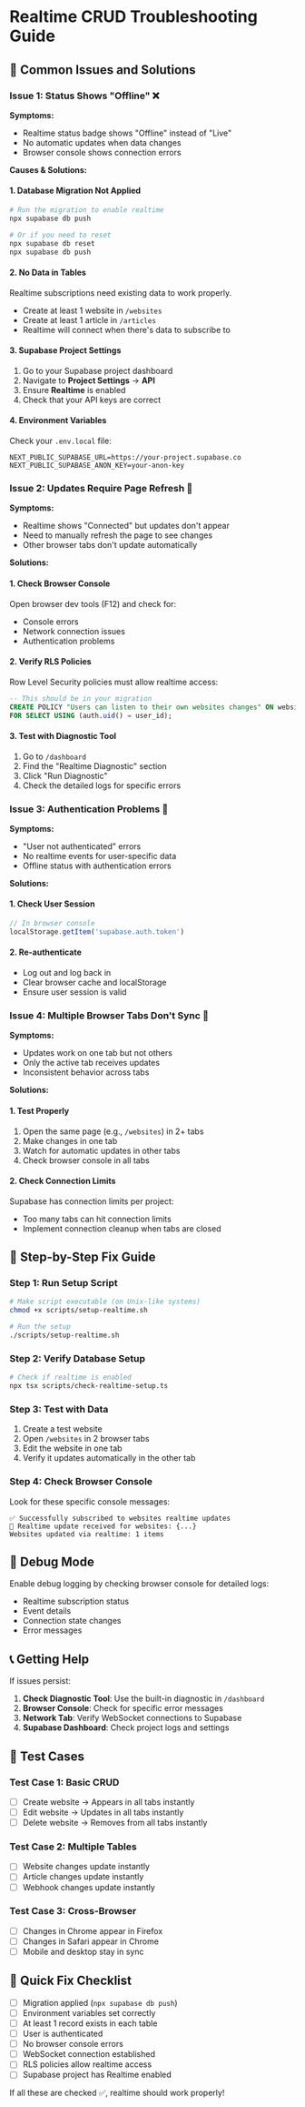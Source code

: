 # Realtime CRUD Troubleshooting Guide

## 🚨 Common Issues and Solutions

### Issue 1: Status Shows "Offline" ❌

**Symptoms:**
- Realtime status badge shows "Offline" instead of "Live"
- No automatic updates when data changes
- Browser console shows connection errors

**Causes & Solutions:**

#### 1. Database Migration Not Applied
```bash
# Run the migration to enable realtime
npx supabase db push

# Or if you need to reset
npx supabase db reset
npx supabase db push
```

#### 2. No Data in Tables
Realtime subscriptions need existing data to work properly.
- Create at least 1 website in `/websites`
- Create at least 1 article in `/articles`
- Realtime will connect when there's data to subscribe to

#### 3. Supabase Project Settings
1. Go to your Supabase project dashboard
2. Navigate to **Project Settings** → **API**
3. Ensure **Realtime** is enabled
4. Check that your API keys are correct

#### 4. Environment Variables
Check your `.env.local` file:
```env
NEXT_PUBLIC_SUPABASE_URL=https://your-project.supabase.co
NEXT_PUBLIC_SUPABASE_ANON_KEY=your-anon-key
```

### Issue 2: Updates Require Page Refresh 🔄

**Symptoms:**
- Realtime shows "Connected" but updates don't appear
- Need to manually refresh the page to see changes
- Other browser tabs don't update automatically

**Solutions:**

#### 1. Check Browser Console
Open browser dev tools (F12) and check for:
- Console errors
- Network connection issues
- Authentication problems

#### 2. Verify RLS Policies
Row Level Security policies must allow realtime access:
```sql
-- This should be in your migration
CREATE POLICY "Users can listen to their own websites changes" ON websites
FOR SELECT USING (auth.uid() = user_id);
```

#### 3. Test with Diagnostic Tool
1. Go to `/dashboard`
2. Find the "Realtime Diagnostic" section
3. Click "Run Diagnostic"
4. Check the detailed logs for specific errors

### Issue 3: Authentication Problems 🔐

**Symptoms:**
- "User not authenticated" errors
- No realtime events for user-specific data
- Offline status with authentication errors

**Solutions:**

#### 1. Check User Session
```javascript
// In browser console
localStorage.getItem('supabase.auth.token')
```

#### 2. Re-authenticate
- Log out and log back in
- Clear browser cache and localStorage
- Ensure user session is valid

### Issue 4: Multiple Browser Tabs Don't Sync 📱

**Symptoms:**
- Updates work on one tab but not others
- Only the active tab receives updates
- Inconsistent behavior across tabs

**Solutions:**

#### 1. Test Properly
1. Open the same page (e.g., `/websites`) in 2+ tabs
2. Make changes in one tab
3. Watch for automatic updates in other tabs
4. Check browser console in all tabs

#### 2. Check Connection Limits
Supabase has connection limits per project:
- Too many tabs can hit connection limits
- Implement connection cleanup when tabs are closed

## 🔧 Step-by-Step Fix Guide

### Step 1: Run Setup Script
```bash
# Make script executable (on Unix-like systems)
chmod +x scripts/setup-realtime.sh

# Run the setup
./scripts/setup-realtime.sh
```

### Step 2: Verify Database Setup
```bash
# Check if realtime is enabled
npx tsx scripts/check-realtime-setup.ts
```

### Step 3: Test with Data
1. Create a test website
2. Open `/websites` in 2 browser tabs
3. Edit the website in one tab
4. Verify it updates automatically in the other tab

### Step 4: Check Browser Console
Look for these specific console messages:
```
✅ Successfully subscribed to websites realtime updates
📨 Realtime update received for websites: {...}
Websites updated via realtime: 1 items
```

## 🐛 Debug Mode

Enable debug logging by checking browser console for detailed logs:
- Realtime subscription status
- Event details
- Connection state changes
- Error messages

## 📞 Getting Help

If issues persist:

1. **Check Diagnostic Tool**: Use the built-in diagnostic in `/dashboard`
2. **Browser Console**: Check for specific error messages
3. **Network Tab**: Verify WebSocket connections to Supabase
4. **Supabase Dashboard**: Check project logs and settings

## 🧪 Test Cases

### Test Case 1: Basic CRUD
- [ ] Create website → Appears in all tabs instantly
- [ ] Edit website → Updates in all tabs instantly
- [ ] Delete website → Removes from all tabs instantly

### Test Case 2: Multiple Tables
- [ ] Website changes update instantly
- [ ] Article changes update instantly
- [ ] Webhook changes update instantly

### Test Case 3: Cross-Browser
- [ ] Changes in Chrome appear in Firefox
- [ ] Changes in Safari appear in Chrome
- [ ] Mobile and desktop stay in sync

## 🎯 Quick Fix Checklist

- [ ] Migration applied (`npx supabase db push`)
- [ ] Environment variables set correctly
- [ ] At least 1 record exists in each table
- [ ] User is authenticated
- [ ] No browser console errors
- [ ] WebSocket connection established
- [ ] RLS policies allow realtime access
- [ ] Supabase project has Realtime enabled

If all these are checked ✅, realtime should work properly!